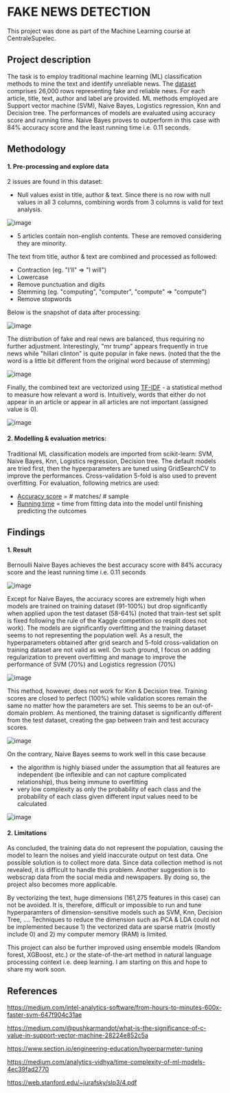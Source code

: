 # FAKE NEWS DETECTION
This project was done as part of the Machine Learning course at CentraleSupelec.

## Project description
The task is to employ traditional machine learning (ML) classification methods to mine the text and identify unreliable news. The [dataset](https://www.kaggle.com/competitions/fake-news/data?select=train.csv) comprises 26,000 rows representing fake and reliable news. For each article, title, text,
author and label are provided. ML methods employed are Support vector machine (SVM), Naive Bayes, Logistics regression, Knn and Decision tree. The performances of models are evaluated using accuracy score and running time. Naive Bayes proves to outperform in this case with 84% accuracy score and the least running time i.e. 0.11 seconds.

## Methodology
#### 1. Pre-processing and explore data
2 issues are found in this dataset:
- Null values exist in title, author & text. Since there is no row with null values in all 3 columns, combining words from 3 columns is valid for text analysis.

![image](https://user-images.githubusercontent.com/85484281/214839883-058fabf0-5b61-44cd-b908-9810bc9fbeac.png)

- 5 articles contain non-english contents. These are removed considering they are minority.

The text from title, author & text are combined and processed as followed:
- Contraction (eg. "I'll" => "I will")
- Lowercase
- Remove punctuation and digits
- Stemming (eg. "computing", "computer", "compute" => "compute")
- Remove stopwords

Below is the snapshot of data after processing:

![image](https://user-images.githubusercontent.com/85484281/214839720-5a808184-a7ae-418f-9fd8-d054812a4592.png)

The distribution of fake and real news are balanced, thus requiring no further adjustment. Interestingly, "mr trump" appears frequently in true news while "hillari clinton" is quite popular in fake news. (noted that the the word is a little bit different from the original word because of stemming)

![image](https://user-images.githubusercontent.com/85484281/214839441-b4b19b9a-31ff-4b30-823a-7e7a15ed8f66.png)

Finally, the combined text are vectorized using [TF-IDF](https://www.youtube.com/watch?v=vZAXpvHhQow) - a statistical method to measure how relevant a word is. Intuitively, words that either do not appear in an article or appear in all articles are not important (assigned value is 0). 

![image](https://user-images.githubusercontent.com/85484281/214850138-ea8debf8-f01b-4214-836d-365c9460339c.png)

#### 2. Modelling & evaluation metrics:
Traditional ML classification models are imported from scikit-learn: SVM, Naive Bayes, Knn, Logistics regression, Decision tree. The default models are tried first, then the hyperparameters are tuned using GridSearchCV to improve the performances. Cross-validation 5-fold is also used to prevent overfitting. For evaluation, following metrics are used:

- [Accuracy score](https://scikit-learn.org/stable/modules/generated/sklearn.metrics.accuracy_score.html) = # matches/ # sample
- [Running time](https://docs.python.org/3/library/time.html) = time from fitting data into the model until finishing predicting the outcomes

## Findings
#### 1. Result
Bernoulli Naive Bayes achieves the best accuracy score with 84% accuracy score and the least running time i.e. 0.11 seconds

![image](https://user-images.githubusercontent.com/85484281/214859074-eee02fe1-ab3b-455d-92ea-5d86cd2b9e3b.png)

Except for Naive Bayes, the accuracy scores are extremely high when models are trained on training dataset (91-100%) but drop significantly when applied upon the test dataset (58-64%) (noted that train-test set split is fixed following the rule of the Kaggle competition so resplit does not work). The models are significantly overfitting and the training dataset seems to not representing the population well. As a result, the hyperparameters obtained after grid search and 5-fold cross-validation on training dataset are not valid as well. On such ground, I focus on adding regularization to prevent overfitting and manage to improve the performance of SVM (70%) and Logistics regression (70%)

![image](https://user-images.githubusercontent.com/85484281/214859621-5a755722-b8c8-4f03-a682-a5173572b4ea.png)

This method, however, does not work for Knn & Decision tree. Training scores are closed to perfect (100%) while validation scores remain the same no matter how the parameters are set. This seems to be an out-of-domain problem. As mentioned, the training dataset is significantly different from the test dataset, creating the gap between train and test accuracy scores.

![image](https://user-images.githubusercontent.com/85484281/214862638-1317a7f3-c8e8-495e-8dec-326460e82de1.png)

On the contrary, Naive Bayes seems to work well in this case because
- the algorithm is highly biased under the assumption that all features are independent (be inflexible and can not capture complicated relationship), thus being immune to overfitting
- very low complexity as only the probability of each class and the probability of each class given different input values need to be calculated

![image](https://user-images.githubusercontent.com/85484281/215184586-841d0ba5-5225-4e9a-9aef-67de90f59c00.png)

#### 2. Limitations
As concluded, the training data do not represent the population, causing the model to learn the noises and yield inaccurate output on test data. One possible solution is to collect more data. Since data collection method is not revealed, it is difficult to handle this problem. Another suggestion is to webscrap data from the social media and newspapers. By doing so, the project also becomes more applicable.

By vectorizing the text, huge dimensions (161,275 features in this case) can not be avoided. It is, therefore, difficult or impossible to run and tune hyperparamters of dimension-sensitive models such as SVM, Knn, Decision Tree, .... Techniques to reduce the dimension such as PCA & LDA could not be implemented because 1) the vectorized data are sparse matrix (mostly include 0) and 2) my computer memory (RAM) is limited.

This project can also be further improved using ensemble models (Random forest, XGBoost, etc.) or the state-of-the-art method in natural language processing context i.e. deep learning. I am starting on this and hope to share my work soon.

## References
https://medium.com/intel-analytics-software/from-hours-to-minutes-600x-faster-svm-647f904c31ae

https://medium.com/@pushkarmandot/what-is-the-significance-of-c-value-in-support-vector-machine-28224e852c5a

https://www.section.io/engineering-education/hyperparmeter-tuning

https://medium.com/analytics-vidhya/time-complexity-of-ml-models-4ec39fad2770

https://web.stanford.edu/~jurafsky/slp3/4.pdf

